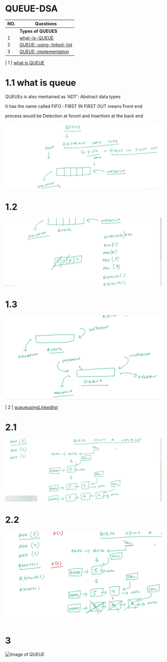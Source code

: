 # QUEUE-DSA

| NO.|   Questions                                                                                                                                                                 |
| ---| ------------------------------------------------------------------------------------------------------------------------------------------------------------------------------------------------------------------------------------------------------|
|    | **Types of QUEUES**                                                                                                                                                         |
| 1 | [what-is-QUEUE](#)                                                                                                                                                           |
| 2 | [QUEUE-using-linked-list](#)                                                                                                                                                 |
| 3 | [QUEUE-implementation](#)                                                                                                                                                    |


|  1  | [what is QUEUE](#)  

 # 1.1 what is queue
 
  <p>  QUEUEs is also mentained as  'ADT': Abstract data types  </p>
  <p>  It has the name called FIFO : FIRST IN FIRST OUT means Front end </p>
  <p>  process would be Delection at foront and Insertioin at the back end </p>

   
  ![Image of QUEUE](./wharisQueue/image1.png)

  # 1.2
  
  ![Image of QUEUE](./wharisQueue/image2.png)

  # 1.3
  
  ![Image of QUEUE](./wharisQueue/image3.png)

  | 2 | [queueusingLinkedlist](#)
  # 2.1
  ![Image of QUEUE](./queueusingLinkedlist/image1.png)

  # 2.2
  ![Image of QUEUE](./queueusingLinkedlist/image2.png)

  # 3
  ![Image of QUEUE](./queueImplementation/image1.png)
